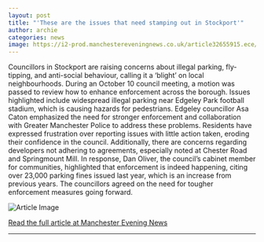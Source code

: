 ```yaml
---
layout: post
title: "'These are the issues that need stamping out in Stockport'"
author: archie
categories: news
image: https://i2-prod.manchestereveningnews.co.uk/article32655915.ece/ALTERNATES/s1200/0_JS383763618.jpg
---
```

Councillors in Stockport are raising concerns about illegal parking, fly-tipping, and anti-social behaviour, calling it a ‘blight’ on local neighbourhoods. During an October 10 council meeting, a motion was passed to review how to enhance enforcement across the borough. Issues highlighted include widespread illegal parking near Edgeley Park football stadium, which is causing hazards for pedestrians. Edgeley councillor Asa Caton emphasized the need for stronger enforcement and collaboration with Greater Manchester Police to address these problems. Residents have expressed frustration over reporting issues with little action taken, eroding their confidence in the council. Additionally, there are concerns regarding developers not adhering to agreements, especially noted at Chester Road and Springmount Mill. In response, Dan Oliver, the council’s cabinet member for communities, highlighted that enforcement is indeed happening, citing over 23,000 parking fines issued last year, which is an increase from previous years. The councillors agreed on the need for tougher enforcement measures going forward.

![Article Image](https://i2-prod.manchestereveningnews.co.uk/article32655915.ece/ALTERNATES/s1200/0_JS383763618.jpg)

[Read the full article at Manchester Evening News](https://www.manchestereveningnews.co.uk/news/greater-manchester-news/these-issues-need-stamping-out-32655913)

---
